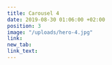 ```yaml
---
title: Carousel 4
date: 2019-08-30 01:06:00 +02:00
position: 3
image: "/uploads/hero-4.jpg"
link: 
new_tab: 
link_text: 
---
```


